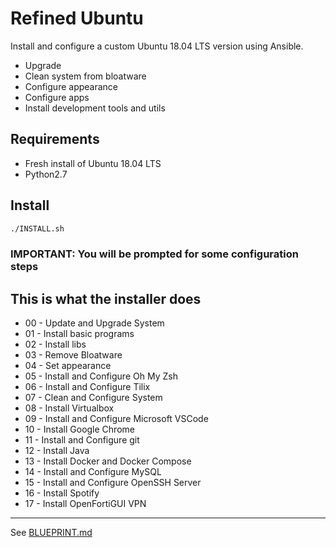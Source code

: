 # Refined Ubuntu

Install and configure a custom Ubuntu 18.04 LTS version using Ansible.

- Upgrade
- Clean system from bloatware
- Configure appearance
- Configure apps
- Install development tools and utils

## Requirements

- Fresh install of Ubuntu 18.04 LTS
- Python2.7

## Install

```bash
./INSTALL.sh
```

### IMPORTANT: You will be prompted for some configuration steps

## This is what the installer does

- 00 - Update and Upgrade System
- 01 - Install basic programs
- 02 - Install libs
- 03 - Remove Bloatware
- 04 - Set appearance
- 05 - Install and Configure Oh My Zsh
- 06 - Install and Configure Tilix
- 07 - Clean and Configure System
- 08 - Install Virtualbox
- 09 - Install and Configure Microsoft VSCode
- 10 - Install Google Chrome
- 11 - Install and Configure git
- 12 - Install Java
- 13 - Install Docker and Docker Compose
- 14 - Install and Configure MySQL
- 15 - Install and Configure OpenSSH Server
- 16 - Install Spotify
- 17 - Install OpenFortiGUI VPN

----

See [BLUEPRINT.md](BLUEPRINT.md)
